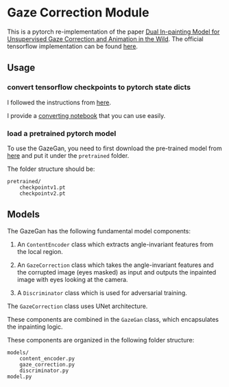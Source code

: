 # Gaze Correction Module

This is a pytorch re-implementation of the paper [Dual In-painting Model for Unsupervised Gaze Correction and Animation in the Wild](https://arxiv.org/abs/2008.03834). The official tensorflow implementation can be found [here](https://github.com/zhangqianhui/GazeAnimation).

## Usage

### convert tensorflow checkpoints to pytorch state dicts

I followed the instructions from [here](https://medium.com/huggingface/from-tensorflow-to-pytorch-265f40ef2a28).

I provide a [converting notebook](./load_pretrained_tf2pt.ipynb) that you can use easily.

### load a pretrained pytorch model

To use the GazeGan, you need to first download the pre-trained model from [here](https://drive.google.com/drive/folders/1mhuOYrjdSmYEcpyG2prtAcdELKVRu750?usp=sharing) and put it under the `pretrained` folder.

The folder structure should be:

```
pretrained/
    checkpointv1.pt
    checkpointv2.pt
```

## Models

The GazeGan has the following fundamental model components:
1. An `ContentEncoder` class which extracts angle-invariant features from the local region.

2. An `GazeCorrection` class which takes the angle-invariant features and the corrupted image (eyes masked) as input and outputs the inpainted image with eyes looking at the camera.

3. A `Discriminator` class which is used for adversarial training.


The `GazeCorrection` class uses UNet architecture.

These components are combined in the `GazeGan` class, which encapsulates the inpainting logic.

These components are organized in the following folder structure:

```
models/
    content_encoder.py
    gaze_correction.py
    discriminator.py
model.py
```

